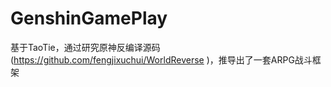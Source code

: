 # GenshinGamePlay

基于TaoTie，通过研究原神反编译源码(https://github.com/fengjixuchui/WorldReverse )，推导出了一套ARPG战斗框架
